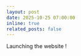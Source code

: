 ```yaml
---
layout: post
date: 2025-10-25 07:00:00
inline: true
related_posts: false
---
```


Launching the website !
